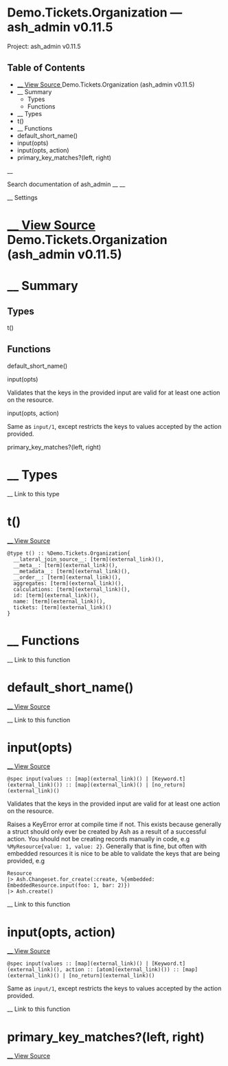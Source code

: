 # Demo.Tickets.Organization — ash_admin v0.11.5

Project: ash_admin v0.11.5

## Table of Contents

- [ __ View Source ](external_link) Demo.Tickets.Organization (ash_admin v0.11.5)
- __ Summary
  - Types
  - Functions
- __ Types
- t()
- __ Functions
- default_short_name()
- input(opts)
- input(opts, action)
- primary_key_matches?(left, right)

__

Search documentation of ash_admin __ __

__ Settings

#  [ __ View Source ](external_link) Demo.Tickets.Organization (ash_admin v0.11.5)

#  __ Summary

##  Types

t()

##  Functions

default_short_name()

input(opts)

Validates that the keys in the provided input are valid for at least one action on the resource.

input(opts, action)

Same as `input/1`, except restricts the keys to values accepted by the action provided.

primary_key_matches?(left, right)

#  __ Types

__ Link to this type

# t()

[ __ View Source ](external_link)
    
    
    @type t() :: %Demo.Tickets.Organization{
      __lateral_join_source__: [term](external_link)(),
      __meta__: [term](external_link)(),
      __metadata__: [term](external_link)(),
      __order__: [term](external_link)(),
      aggregates: [term](external_link)(),
      calculations: [term](external_link)(),
      id: [term](external_link)(),
      name: [term](external_link)(),
      tickets: [term](external_link)()
    }

#  __ Functions

__ Link to this function

# default_short_name()

[ __ View Source ](external_link)

__ Link to this function

# input(opts)

[ __ View Source ](external_link)
    
    
    @spec input(values :: [map](external_link)() | [Keyword.t](external_link)()) :: [map](external_link)() | [no_return](external_link)()

Validates that the keys in the provided input are valid for at least one action on the resource.

Raises a KeyError error at compile time if not. This exists because generally a struct should only ever be created by Ash as a result of a successful action. You should not be creating records manually in code, e.g `%MyResource{value: 1, value: 2}`. Generally that is fine, but often with embedded resources it is nice to be able to validate the keys that are being provided, e.g
    
    
    Resource
    |> Ash.Changeset.for_create(:create, %{embedded: EmbeddedResource.input(foo: 1, bar: 2)})
    |> Ash.create()

__ Link to this function

# input(opts, action)

[ __ View Source ](external_link)
    
    
    @spec input(values :: [map](external_link)() | [Keyword.t](external_link)(), action :: [atom](external_link)()) :: [map](external_link)() | [no_return](external_link)()

Same as `input/1`, except restricts the keys to values accepted by the action provided.

__ Link to this function

# primary_key_matches?(left, right)

[ __ View Source ](external_link)
